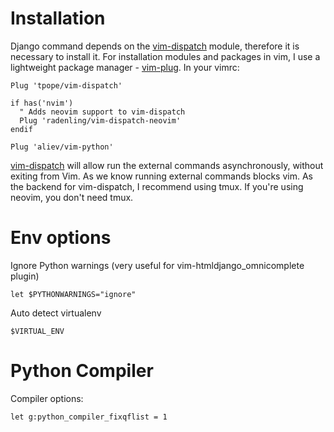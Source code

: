 # Installation

Django command depends on the [vim-dispatch](https://github.com/tpope/vim-dispatch) module, therefore it is necessary to install it. For installation modules and packages in vim, I use a lightweight package manager - [vim-plug](https://github.com/junegunn/vim-plug/wiki). In your vimrc:

```
Plug 'tpope/vim-dispatch'

if has('nvim')
  " Adds neovim support to vim-dispatch
  Plug 'radenling/vim-dispatch-neovim'
endif

Plug 'aliev/vim-python'
```

[vim-dispatch](https://github.com/tpope/vim-dispatch) will allow run the external commands asynchronously, without exiting from Vim. As we know running external commands blocks vim. As the backend for vim-dispatch, I recommend using tmux. If you're using neovim, you don't need tmux.

# Env options

Ignore Python warnings (very useful for vim-htmldjango_omnicomplete plugin)

``let $PYTHONWARNINGS="ignore"``

Auto detect virtualenv

``$VIRTUAL_ENV``

# Python Compiler

Compiler options:

``let g:python_compiler_fixqflist = 1``
